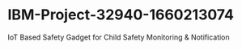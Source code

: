 # IBM-Project-32940-1660213074
IoT Based Safety Gadget for Child Safety Monitoring &amp; Notification
